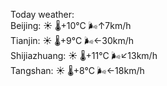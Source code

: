 Today weather:  
Beijing: ☀️   🌡️+10°C 🌬️↑7km/h  
Tianjin: ☀️   🌡️+9°C 🌬️←30km/h  
Shijiazhuang: ☀️   🌡️+11°C 🌬️↙13km/h  
Tangshan: ☀️   🌡️+8°C 🌬️←18km/h  
